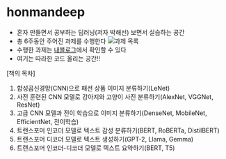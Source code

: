 # honmandeep

- 혼자 만들면서 공부하는 딥러닝(저자 박해선) 보면서 실습하는 공간
- 총 6주동안 주어진 과제를 수행한다
![과제 목록](https://canada1.discourse-cdn.com/flex010/uploads/hongong_study/original/1X/ec61af52cd5b5edea12709a2f78f5358e4304c5e.png)
- 수행한 과제는 [내블로그](https://blog.naver.com/greenee_hl)에서 확인할 수 있다
- 여기는 따라한 코드 올리는 공간!!

[책의 목차]
1. 합성곱신경망(CNN)으로 패션 상품 이미지 분류하기(LeNet)
2. 사전 훈련된 CNN 모델로 강아지와 고양이 사진 분류하기(AlexNet, VGGNet, ResNet)
3. 고급 CNN 모델과 전이 학습으로 이미지 분류하기(DenseNet, MobileNet, EfficientNet, 전이학습)
4. 트랜스포머 인코더 모델로 텍스트 감성 분류하기(BERT, RoBERTa, DistilBERT)
5. 트랜스포머 디코더 모델로 텍스트 생성하기(GPT-2, Llama, Gemma)
6. 트랜스포머 인코더-디코더 모델로 텍스트 요약하기(BERT, T5)
